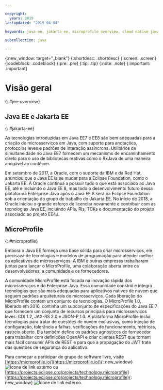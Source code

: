 ```yaml
---

copyright:
  years: 2019
lastupdated: "2019-04-04"

keywords: java ee, jakarta ee, microprofile overview, cloud native java, cloud native microprofile

subcollection: java

---
```


{:new_window: target="_blank"}
{:shortdesc: .shortdesc}
{:screen: .screen}
{:codeblock: .codeblock}
{:pre: .pre}
{:tip: .tip}
{:note: .note}
{:important: .important}

# Visão geral
{: #jee-overview}



## Java EE e Jakarta EE
{: #jakarta-ee}

As tecnologias introduzidas em Java EE7 e EE8 são bem adequadas para a criação de microsserviços em Java, com suporte para anotações, protocolos leves e padrões de interação assíncrona. Utilitários de simultaneidade no Java EE7 fornecem um mecanismo de encaminhamento direto para o uso de bibliotecas reativas como o RxJava de uma maneira amigável ao contêiner.

Em setembro de 2017, a Oracle, com o suporte da IBM e da Red Hat, anunciou que o Java EE ia se mudar para a Eclipse Foundation, como o Jakarta EE. A Oracle continua a possuir tudo o que está associado ao Java EE, até e incluindo o Java EE 8, mas todo o desenvolvimento futuro dessa plataforma Enterprise Java após o Java EE 8 será na Eclipse Foundation sob a orientação do grupo de trabalho do Jakarta EE. No início de 2018, a Oracle iniciou o grande esforço de licenciar novamente e contribuir com as tecnologias Java EE, incluindo APIs, RIs, TCKs e documentação do projeto associado ao projeto EE4J.

## MicroProfile
{: #microprofile}

Embora o Java EE forneça uma base sólida para criar microsserviços, ele precisava de tecnologias e modelos de programação para atender melhor os aplicativos de microsserviços. A IBM e outras empresas trabalharam juntas para lançar o MicroProfile, uma colaboração aberta entre os desenvolvedores, a comunidade e os fornecedores.

A comunidade MicroProfile está focada na inovação rápida dos microsserviços e do Enterprise Java. Essa comunidade constrói e integra tecnologias que são mais adequadas para aplicativos nativos de nuvem que seguem padrões arquiteturais de microsserviços. Cada liberação do MicroProfile contém um conjunto de tecnologias. O MicroProfile 1.0, liberado em 2016, continha um subconjunto de especificações do Java EE 7 que fornecem um conjunto de recursos principais para microsserviços leves: CDI 1.2, JAX-RS 2.0 e JSON-P 1.0. A plataforma MicroProfile inclui tecnologias para tratar de questões de nuvem exclusivas, como injeção de configuração, tolerância a falhas, verificações de funcionamento, métricas, rastreio aberto. Ela também define os padrões agnósticos do fornecedor para trabalhar com definições OpenAPI e criar clientes REST que tornam mais fácil consumir APIs de REST e para que a propagação do JWT trate das questões de segurança do aplicativo.

Para começar a participar do grupo de software livre, visite [https://microprofile.io/](https://microprofile.io/){: new_window} ![Ícone de link externo](../icons/launch-glyph.svg "Ícone de link externo") ou [https://projects.eclipse.org/projects/technology.microprofile](https://projects.eclipse.org/projects/technology.microprofile){: new_window} ![Ícone de link externo](../icons/launch-glyph.svg "Ícone de link externo").
